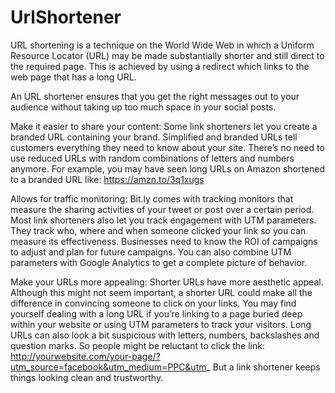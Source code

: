 # UrlShortener
URL shortening is a technique on the World Wide Web in which a Uniform Resource Locator (URL) may be made substantially shorter and still direct to the required page. This is achieved by using a redirect which links to the web page that has a long URL.

 An URL shortener ensures that you get the right messages out to your audience without taking up too much space in your social posts.
 
 Make it easier to share your content: Some link shorteners let you create a branded URL containing your brand. Simplified and branded URLs tell customers everything they need to know about your site. There’s no need to use reduced URLs with random combinations of letters and numbers anymore. For example, you may have seen long URLs on Amazon shortened to a branded URL like: https://amzn.to/3q1xugs
 
Allows for traffic monitoring: Bit.ly comes with tracking monitors that measure the sharing activities of your tweet or post over a certain period. Most link shorteners also let you track engagement with UTM parameters. They track who, where and when someone clicked your link so you can measure its effectiveness. Businesses need to know the ROI of campaigns to adjust and plan for future campaigns. You can also combine UTM parameters with Google Analytics to get a complete picture of behavior.

Make your URLs more appealing: Shorter URLs have more aesthetic appeal. Although this might not seem important, a shorter URL could make all the difference in convincing someone to click on your links. You may find yourself dealing with a long URL if you’re linking to a page buried deep within your website or using UTM parameters to track your visitors. Long URLs can also look a bit suspicious with letters, numbers, backslashes and question marks. So people might be reluctant to click the link: http://yourwebsite.com/your-page/?utm_source=facebook&utm_medium=PPC&utm_ But a link shortener keeps things looking clean and trustworthy.
